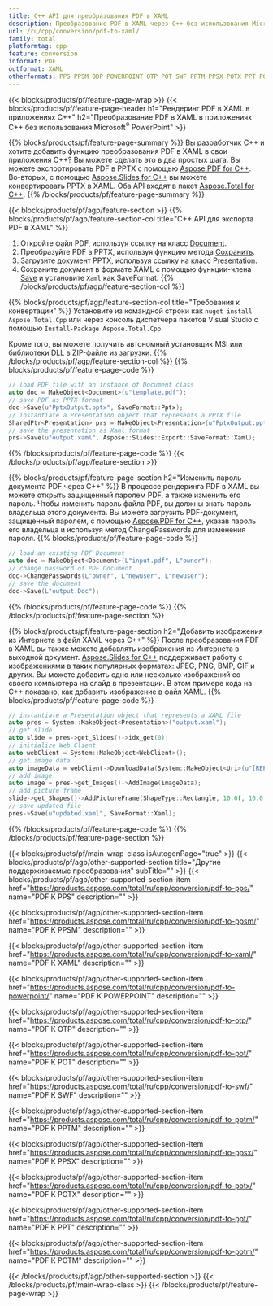```yaml
---
title: C++ API для преобразования PDF в XAML
description: Преобразование PDF в XAML через C++ без использования Microsoft Word или Adobe Acrobat Reader.
url: /ru/cpp/conversion/pdf-to-xaml/
family: total
platformtag: cpp
feature: conversion
informat: PDF
outformat: XAML
otherformats: PPS PPSM ODP POWERPOINT OTP POT SWF PPTM PPSX POTX PPT POTM
---
```

{{< blocks/products/pf/feature-page-wrap >}}
{{< blocks/products/pf/feature-page-header h1="Рендеринг PDF в XAML в приложениях C++" h2="Преобразование PDF в XAML в приложениях C++ без использования Microsoft<sup>&reg;</sup> PowerPoint" >}}

{{% blocks/products/pf/feature-page-summary %}}
Вы разработчик C++ и хотите добавить функцию преобразования PDF в XAML в свои приложения C++? Вы можете сделать это в два простых шага. Вы можете экспортировать PDF в PPTX с помощью [Aspose.PDF for C++](https://products.aspose.com/pdf/cpp/). Во-вторых, с помощью [Aspose.Slides for C++](https://products.aspose.com/slides/cpp/) вы можете конвертировать PPTX в XAML. Оба API входят в пакет [Aspose.Total for C++](https://products.aspose.com/total/cpp/). 
{{% /blocks/products/pf/feature-page-summary  %}}

{{< blocks/products/pf/agp/feature-section >}}
{{% blocks/products/pf/agp/feature-section-col title="C++ API для экспорта PDF в XAML" %}}
1. Откройте файл PDF, используя ссылку на класс [Document](https://reference.aspose.com/pdf/cpp/class/aspose.pdf.document).
2. Преобразуйте PDF в PPTX, используя функцию метода [Сохранить](https://reference.aspose.com/pdf/cpp/class/aspose.pdf.document#a0184df207563187be7df37b8dbe443f6).
3. Загрузите документ PPTX, используя ссылку на класс [Presentation](https://reference.aspose.com/slides/cpp/class/aspose.slides.presentation).
4. Сохраните документ в формате XAML с помощью функции-члена [Save](https://reference.aspose.com/slides/cpp/class/aspose.slides.presentation#afcd59ec697bf05c10f78c3869de2ec9e) и установите `Xaml` как SaveFormat.
{{% /blocks/products/pf/agp/feature-section-col %}}

{{% blocks/products/pf/agp/feature-section-col title="Требования к конвертации" %}}
Установите из командной строки как ```nuget install Aspose.Total.Cpp``` или через консоль диспетчера пакетов Visual Studio с помощью ```Install-Package Aspose.Total.Cpp```.

Кроме того, вы можете получить автономный установщик MSI или библиотеки DLL в ZIP-файле из [загрузки](https://downloads.aspose.com/total/cpp).
{{% /blocks/products/pf/agp/feature-section-col %}}
{{% blocks/products/pf/feature-page-code %}}

```cpp
// load PDF file with an instance of Document class
auto doc = MakeObject<Document>(u"template.pdf");
// save PDF as PPTX format 
doc->Save(u"PptxOutput.pptx", SaveFormat::Pptx);
// instantiate a Presentation object that represents a PPTX file
SharedPtr<Presentation> prs = MakeObject<Presentation>(u"PptxOutput.pptx");
// save the presentation as Xaml format
prs->Save(u"output.xaml", Aspose::Slides::Export::SaveFormat::Xaml);  
```

{{% /blocks/products/pf/feature-page-code %}}
{{< /blocks/products/pf/agp/feature-section >}}

{{% blocks/products/pf/feature-page-section  h2="Изменить пароль документа PDF через C++" %}}
В процессе рендеринга PDF в XAML вы можете открыть защищенный паролем PDF, а также изменить его пароль. Чтобы изменить пароль файла PDF, вы должны знать пароль владельца этого документа. Вы можете загрузить PDF-документ, защищенный паролем, с помощью [Aspose.PDF for C++](https://products.aspose.com/pdf/cpp/), указав пароль его владельца и используя метод ChangePasswords для изменения пароля.
{{% blocks/products/pf/feature-page-code %}}

```cpp
// load an existing PDF Document
auto doc = MakeObject<Document>(L"input.pdf", L"owner");
// change password of PDF Document
doc->ChangePasswords(L"owner", L"newuser", L"newuser");
// save the document
doc->Save(L"output.Doc");
```
{{% /blocks/products/pf/feature-page-code  %}}
{{% /blocks/products/pf/feature-page-section %}}

{{% blocks/products/pf/feature-page-section  h2="Добавить изображения из Интернета в файл XAML через С++" %}}
После преобразования PDF в XAML вы также можете добавлять изображения из Интернета в выходной документ. [Aspose.Slides for C++](https://products.aspose.com/slides/cpp/) поддерживает работу с изображениями в таких популярных форматах: JPEG, PNG, BMP, GIF и других. Вы можете добавить одно или несколько изображений со своего компьютера на слайд в презентации. В этом примере кода на C++ показано, как добавить изображение в файл XAML.
{{% blocks/products/pf/feature-page-code %}}

```cpp
// instantiate a Presentation object that represents a XAML file
auto pres = System::MakeObject<Presentation>("output.xaml");
// get slide
auto slide = pres->get_Slides()->idx_get(0);
// initialize Web Client    
auto webClient = System::MakeObject<WebClient>();
// get image data
auto imageData = webClient->DownloadData(System::MakeObject<Uri>(u"[REPLACE WITH URL]"));
// add image
auto image = pres->get_Images()->AddImage(imageData);
// add picture frame
slide->get_Shapes()->AddPictureFrame(ShapeType::Rectangle, 10.0f, 10.0f, 100.0f, 100.0f, image);
// save updated file
pres->Save(u"updated.xaml", SaveFormat::Xaml);
```
{{% /blocks/products/pf/feature-page-code  %}}
{{% /blocks/products/pf/feature-page-section %}}

{{< blocks/products/pf/main-wrap-class isAutogenPage="true" >}}
{{< blocks/products/pf/agp/other-supported-section title="Другие поддерживаемые преобразования" subTitle="" >}}
{{< blocks/products/pf/agp/other-supported-section-item href="https://products.aspose.com/total/ru/cpp/conversion/pdf-to-pps/" name="PDF К PPS" description="" >}}

{{< blocks/products/pf/agp/other-supported-section-item href="https://products.aspose.com/total/ru/cpp/conversion/pdf-to-ppsm/" name="PDF К PPSM" description="" >}}

{{< blocks/products/pf/agp/other-supported-section-item href="https://products.aspose.com/total/ru/cpp/conversion/pdf-to-xaml/" name="PDF К XAML" description="" >}}

{{< blocks/products/pf/agp/other-supported-section-item href="https://products.aspose.com/total/ru/cpp/conversion/pdf-to-powerpoint/" name="PDF К POWERPOINT" description="" >}}

{{< blocks/products/pf/agp/other-supported-section-item href="https://products.aspose.com/total/ru/cpp/conversion/pdf-to-otp/" name="PDF К OTP" description="" >}}

{{< blocks/products/pf/agp/other-supported-section-item href="https://products.aspose.com/total/ru/cpp/conversion/pdf-to-pot/" name="PDF К POT" description="" >}}

{{< blocks/products/pf/agp/other-supported-section-item href="https://products.aspose.com/total/ru/cpp/conversion/pdf-to-swf/" name="PDF К SWF" description="" >}}

{{< blocks/products/pf/agp/other-supported-section-item href="https://products.aspose.com/total/ru/cpp/conversion/pdf-to-pptm/" name="PDF К PPTM" description="" >}}

{{< blocks/products/pf/agp/other-supported-section-item href="https://products.aspose.com/total/ru/cpp/conversion/pdf-to-ppsx/" name="PDF К PPSX" description="" >}}

{{< blocks/products/pf/agp/other-supported-section-item href="https://products.aspose.com/total/ru/cpp/conversion/pdf-to-potx/" name="PDF К POTX" description="" >}}

{{< blocks/products/pf/agp/other-supported-section-item href="https://products.aspose.com/total/ru/cpp/conversion/pdf-to-ppt/" name="PDF К PPT" description="" >}}

{{< blocks/products/pf/agp/other-supported-section-item href="https://products.aspose.com/total/ru/cpp/conversion/pdf-to-potm/" name="PDF К POTM" description="" >}}


{{< /blocks/products/pf/agp/other-supported-section >}}
{{< /blocks/products/pf/main-wrap-class >}}
{{< /blocks/products/pf/feature-page-wrap >}}